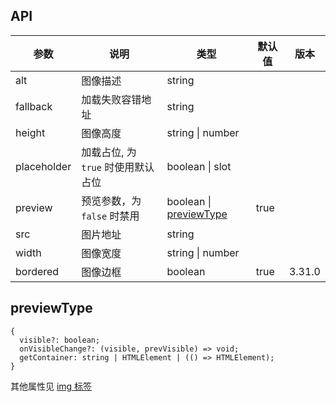 ## API

| 参数 | 说明 | 类型 | 默认值 | 版本 |
| --- | --- | --- | --- | --- |
| alt | 图像描述 | string |  |  |
| fallback | 加载失败容错地址 | string |  |  |
| height | 图像高度 | string \| number |  |  |
| placeholder | 加载占位, 为 `true` 时使用默认占位 | boolean \| slot |  |  |
| preview | 预览参数，为 `false` 时禁用 | boolean \| [previewType](https://2x.antdv.com/components/image-cn#previewType) | true |  |
| src | 图片地址 | string |  |  |
| width | 图像宽度 | string \| number |  |  |
| bordered | 图像边框 | boolean | true | 3.31.0 |


## previewType

```
{
  visible?: boolean;
  onVisibleChange?: (visible, prevVisible) => void;
  getContainer: string | HTMLElement | (() => HTMLElement);
}
```

其他属性见 [img 标签](https://developer.mozilla.org/en-US/docs/Web/HTML/Element/img#Attributes)
